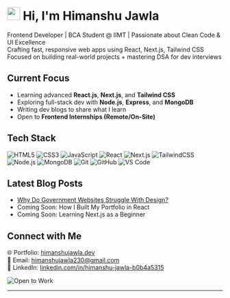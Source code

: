 # <img src="https://raw.githubusercontent.com/MartinHeinz/MartinHeinz/master/wave.gif" width="30px"> Hi, I'm Himanshu Jawla 

 Frontend Developer | BCA Student @ IIMT | Passionate about Clean Code & UI Excellence  
 Crafting fast, responsive web apps using React, Next.js, Tailwind CSS  
 Focused on building real-world projects + mastering DSA for dev interviews


##  Current Focus

-  Learning advanced **React.js**, **Next.js**, and **Tailwind CSS**
-  Exploring full-stack dev with **Node.js**, **Express**, and **MongoDB**
-  Writing dev blogs to share what I learn
-  Open to **Frontend Internships (Remote/On-Site)**



## Tech Stack

![HTML5](https://img.shields.io/badge/-HTML5-E34F26?style=flat&logo=html5&logoColor=white)
![CSS3](https://img.shields.io/badge/-CSS3-1572B6?style=flat&logo=css3&logoColor=white)
![JavaScript](https://img.shields.io/badge/-JavaScript-F7DF1E?style=flat&logo=javascript&logoColor=black)
![React](https://img.shields.io/badge/-React-61DAFB?style=flat&logo=react)
![Next.js](https://img.shields.io/badge/-Next.js-000000?style=flat&logo=nextdotjs)
![TailwindCSS](https://img.shields.io/badge/-TailwindCSS-38B2AC?style=flat&logo=tailwind-css)
![Node.js](https://img.shields.io/badge/-Node.js-339933?style=flat&logo=node.js)
![MongoDB](https://img.shields.io/badge/-MongoDB-47A248?style=flat&logo=mongodb)
![Git](https://img.shields.io/badge/-Git-F05032?style=flat&logo=git)
![GitHub](https://img.shields.io/badge/-GitHub-181717?style=flat&logo=github)
![VS Code](https://img.shields.io/badge/-VSCode-007ACC?style=flat&logo=visual-studio-code)

<!---

##  GitHub Stats

![GitHub Stats](https://github-readme-stats.vercel.app/api?username=himanshujawla&show_icons=true&theme=radical)  
![Top Langs](https://github-readme-stats.vercel.app/api/top-langs/?username=himanshujawla&layout=compact&theme=radical)

---

##  GitHub Trophy Case

[![trophy](https://github-profile-trophy.vercel.app/?username=himanshujawla&theme=onedark&row=1)](https://github.com/ryo-ma/github-profile-trophy)
-->


##  Latest Blog Posts

- <a href="https://https://shorturl.at/59GU0">Why Do Government Websites Struggle With Design?</a>
- Coming Soon: How I Built My Portfolio in React
- Coming Soon: Learning Next.js as a Beginner
<!-- BLOG-POST-LIST:END -->



##  Connect with Me

🌐 Portfolio: [himanshujawla.dev](https://hashnode.com/@Himanshu-Jawla)  
📩 Email: [himanshujawla230@gmail.com](mailto:himanshujawla230@gmail.com)  
📱 LinkedIn: [linkedin.com/in/himanshu-jawla-b0b4a5315](www.linkedin.com/in/himanshu-jawla-b0b4a5315)

![Open to Work](https://img.shields.io/badge/Open%20To-Frontend%20Internships-green?style=flat-square)

---



